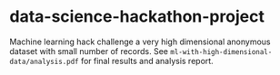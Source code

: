 # data-science-hackathon-project
Machine learning hack challenge a very high dimensional anonymous dataset with small number of records. See `ml-with-high-dimensional-data/analysis.pdf` for final results and analysis report.

